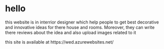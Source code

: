 <h1> hello</h1>
<p>this website is in interrior designer which help people to get best decorative and innovative ideas for there house and 
rooms. Moreover, they can write there reviews about the idea and also upload images related to it</p>
<p>this site is available at https://wed.azurewebsites.net/